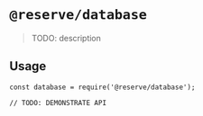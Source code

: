 # `@reserve/database`

> TODO: description

## Usage

```
const database = require('@reserve/database');

// TODO: DEMONSTRATE API
```
